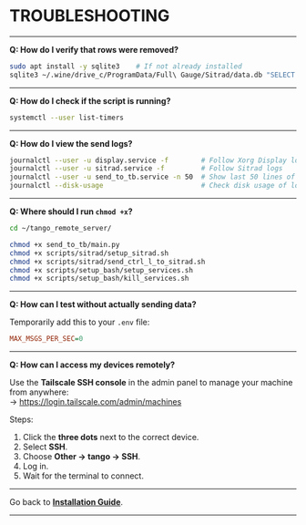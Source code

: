 
# TROUBLESHOOTING

---

**Q: How do I verify that rows were removed?**

```bash
sudo apt install -y sqlite3    # If not already installed
sqlite3 ~/.wine/drive_c/ProgramData/Full\ Gauge/Sitrad/data.db "SELECT COUNT(*) FROM tc900log;"
```

---

**Q: How do I check if the script is running?**

```bash
systemctl --user list-timers
```

---

**Q: How do I view the send logs?**

```bash
journalctl --user -u display.service -f        # Follow Xorg Display logs
journalctl --user -u sitrad.service -f         # Follow Sitrad logs
journalctl --user -u send_to_tb.service -n 50  # Show last 50 lines of telemetry sender
journalctl --disk-usage                        # Check disk usage of logs
```

---

**Q: Where should I run `chmod +x`?**

```bash
cd ~/tango_remote_server/

chmod +x send_to_tb/main.py
chmod +x scripts/sitrad/setup_sitrad.sh
chmod +x scripts/sitrad/send_ctrl_l_to_sitrad.sh
chmod +x scripts/setup_bash/setup_services.sh
chmod +x scripts/setup_bash/kill_services.sh
```

---

**Q: How can I test without actually sending data?**

Temporarily add this to your `.env` file:

```ini
MAX_MSGS_PER_SEC=0
```

---

**Q: How can I access my devices remotely?**

Use the **Tailscale SSH console** in the admin panel to manage your machine from anywhere:  
-> https://login.tailscale.com/admin/machines

Steps:

1. Click the **three dots** next to the correct device.
2. Select **SSH**.
3. Choose **Other → tango → SSH**.
4. Log in.
5. Wait for the terminal to connect.

---

Go back to **[Installation Guide](/docs/install_guide.md)**.

---
